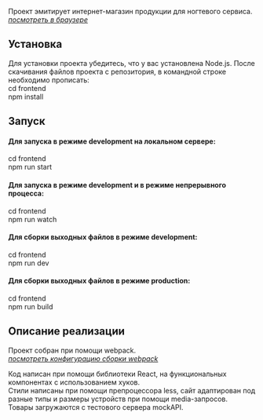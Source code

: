 Проект эмитирует интернет-магазин продукции для ногтевого сервиса.  
*[посмотреть в браузере](http://vinaiv.ru/)*  

## Установка
Для установки проекта убедитесь, что у вас установлена Node.js.
После скачивания файлов проекта с репозитория, в командной строке необходимо прописать:  
cd frontend  
npm install 

## Запуск
#### Для запуска в режиме development на локальном сервере: 
cd frontend  
npm run start
#### Для запуска в режиме development и в режиме непрерывного процесса: 
cd frontend  
npm run watch
#### Для сборки выходных файлов в режиме development:
cd frontend  
npm run dev
#### Для сборки выходных файлов в режиме production:
cd frontend  
npm run build

## Описание реализации
Проект собран при помощи webpack.   
*[посмотреть конфигурацию сборки webpack](https://github.com/Vetal-Ilin/webpack2021.git)* 
  
Код написан при помощи библиотеки React, на функциональных компонентах с использованием хуков.  
Стили написаны при помощи препроцессора less, сайт адаптирован под разные типы и размеры устройств при помощи media-запросов.  
Товары загружаются с тестового сервера mockAPI.

